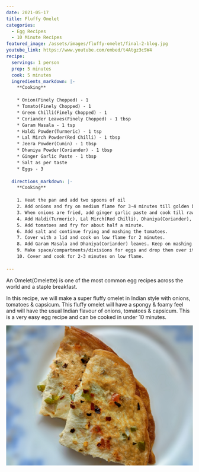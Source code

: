 ```yaml
---
date: 2021-05-17
title: Fluffy Omelet
categories:
  - Egg Recipes
  - 10 Minute Recipes
featured_image: /assets/images/fluffy-omelet/final-2-blog.jpg
youtube_link: https://www.youtube.com/embed/t4Atgz3cSW4
recipe:
  servings: 1 person
  prep: 5 minutes
  cook: 5 minutes
  ingredients_markdown: |-
    **Cooking**

    * Onion(Finely Chopped) - 1
    * Tomato(Finely Chopped) - 1
    * Green Chilli(Finely Chopped) - 1
    * Coriander Leaves(Finely Chopped) - 1 tbsp
    * Garam Masala - 1 tsp
    * Haldi Powder(Turmeric) - 1 tsp
    * Lal Mirch Powder(Red Chilli) - 1 tbsp
    * Jeera Powder(Cumin) - 1 tbsp
    * Dhaniya Powder(Coriander) - 1 tbsp
    * Ginger Garlic Paste - 1 tbsp
    * Salt as per taste
    * Eggs - 3

  directions_markdown: |-
    **Cooking**

    1. Heat the pan and add two spoons of oil
    2. Add onions and fry on medium flame for 3-4 minutes till golden brown colour starts appearing. 
    3. When onions are fried, add ginger garlic paste and cook till raw smell of garlic doesn't go away. This will take half a minute.
    4. Add Haldi(Turmeric), Lal Mirch(Red Chilli), Dhaniya(Coriander), Jeera(Cumin) Powder and fry for about 1 minute on medium flame.
    5. Add tomatoes and fry for about half a minute.
    6. Add salt and continue frying and mashing the tomatoes.
    7. Cover with a lid and cook on low flame for 2 minutes.
    8. Add Garam Masala and Dhaniya(Coriander) leaves. Keep on mashing.
    9. Make space/compartments/divisions for eggs and drop them over it.
    10. Cover and cook for 2-3 minutes on low flame.

---
```

An Omelet(Omelette) is one of the most common egg recipes across the world and a staple breakfast. 

In this recipe, we will make a super fluffy omelet in Indian style with onions, tomatoes & capsicum.
This fluffy omelet will have a spongy & foamy feel and will have the usual Indian flavour of onions, tomatoes & capsicum.
This is a very easy egg recipe and can be cooked in under 10 minutes.

![Indian Shakshuka](/images/fluffy-omelet/final-3-blog.jpg)
